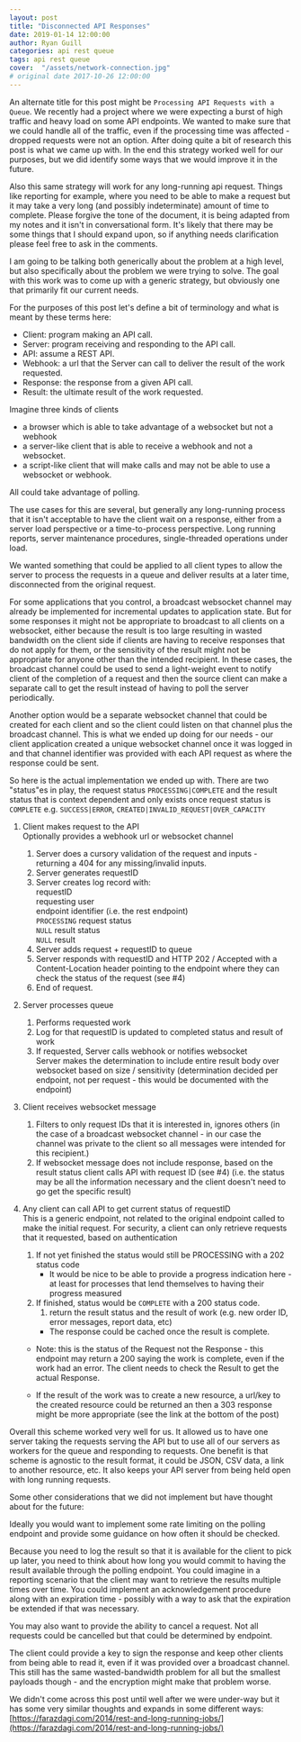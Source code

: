 ```yaml
---
layout: post
title: "Disconnected API Responses"
date: 2019-01-14 12:00:00
author: Ryan Guill
categories: api rest queue
tags: api rest queue
cover:  "/assets/network-connection.jpg"
# original date 2017-10-26 12:00:00
---
```


An alternate title for this post might be `Processing API Requests with a Queue`. We recently had a project where we were expecting a burst of high traffic and heavy load on some API endpoints. We wanted to make sure that we could handle all of the traffic, even if the processing time was affected - dropped requests were not an option. After doing quite a bit of research this post is what we came up with. In the end this strategy worked well for our purposes, but we did identify some ways that we would improve it in the future.

Also this same strategy will work for any long-running api request. Things like reporting for example, where you need to be able to make a request but it may take a very long (and possibly indeterminate) amount of time to complete. Please forgive the tone of the document, it is being adapted from my notes and it isn't in conversational form. It's likely that there may be some things that I should expand upon, so if anything needs clarification please feel free to ask in the comments.

<!-- break -->

I am going to be talking both generically about the problem at a high level, but also specifically about the problem we were trying to solve. The goal with this work was to come up with a generic strategy, but obviously one that primarily fit our current needs.

For the purposes of this post let's define a bit of terminology and what is meant by these terms here:

- Client: program making an API call.
- Server: program receiving and responding to the API call.
- API: assume a REST API.
- Webhook: a url that the Server can call to deliver the result of the work requested.
- Response: the response from a given API call.
- Result: the ultimate result of the work requested.

Imagine three kinds of clients

- a browser which is able to take advantage of a websocket but not a webhook
- a server-like client that is able to receive a webhook and not a websocket.
- a script-like client that will make calls and may not be able to use a websocket or webhook.

All could take advantage of polling.

The use cases for this are several, but generally any long-running process that it isn't acceptable to have the client wait on a response, either from a server load perspective or a time-to-process perspective. Long running reports, server maintenance procedures, single-threaded operations under load.

We wanted something that could be applied to all client types to allow the server to process the requests in a queue and deliver results at a later time, disconnected from the original request.

For some applications that you control, a broadcast websocket channel may already be implemented for incremental updates to application state. But for some responses it might not be appropriate to broadcast to all clients on a websocket, either because the result is too large resulting in wasted bandwidth on the client side if clients are having to receive responses that do not apply for them, or the sensitivity of the result might not be appropriate for anyone other than the intended recipient. In these cases, the broadcast channel could be used to send a light-weight event to notify client of the completion of a request and then the source client can make a separate call to get the result instead of having to poll the server periodically.

Another option would be a separate websocket channel that could be created for each client and so the client could listen on that channel plus the broadcast channel. This is what we ended up doing for our needs - our client application created a unique websocket channel once it was logged in and that channel identifier was provided with each API request as where the response could be sent.

So here is the actual implementation we ended up with. There are two "status"es in play, the request status `PROCESSING|COMPLETE` and the result status that is context dependent and only exists once request status is `COMPLETE` e.g. `SUCCESS|ERROR`, `CREATED|INVALID_REQUEST|OVER_CAPACITY`

1. Client makes request to the API  
   Optionally provides a webhook url or websocket channel
   1. Server does a cursory validation of the request and
   inputs - returning a 404 for any missing/invalid inputs.
   2. Server generates requestID
   3. Server creates log record with:  
      requestID  
      requesting user  
      endpoint identifier (i.e. the rest endpoint)  
      `PROCESSING` request status  
      `NULL` result status  
      `NULL` result  
   4. Server adds request + requestID to queue
   5. Server responds with requestID and HTTP 202 / Accepted with a Content-Location header pointing to the endpoint where they can check the status of the request (see #4)  
   6. End of request.

2. Server processes queue
   1. Performs requested work
   2. Log for that requestID is updated to completed status and
   result of work
   3. If requested, Server calls webhook or notifies websocket  
      Server makes the determination to include entire result body over websocket based on size / sensitivity (determination decided per endpoint, not per request - this would be documented with the endpoint)

3. Client receives websocket message
   1. Filters to only request IDs that it is interested in, ignores others (in the case of a broadcast websocket channel - in our case the channel was private to the client so all messages were intended for this recipient.)
   2. If websocket message does not include response, based on the result status client calls API with request ID (see #4) (i.e. the status may be all the information necessary and the client doesn't need to go get the specific result)

4. Any client can call API to get current status of requestID  
   This is a generic endpoint, not related to the original endpoint called to make the initial request. For security, a client can only retrieve requests that it requested, based on authentication
   1. If not yet finished the status would still be PROCESSING with a 202 status code
      * It would be nice to be able to provide a progress indication here - at least for processes that lend themselves to having their progress measured  
   2. If finished, status would be `COMPLETE` with a 200 status code.  
      1. return the result status and the result of work (e.g. new order ID, error messages, report data, etc)  
      * The response could be cached once the result is complete.  

   * Note: this is the status of the Request not the Response - this endpoint may return a 200 saying the work is complete, even if the work had an error. The client needs  to check the Result to get the actual Response.  
   
   
   * If the result of the work was to create a new resource, a url/key to the created resource could be returned an then a 303 response might be more appropriate (see the link at the bottom of the post)  

Overall this scheme worked very well for us. It allowed us to have one server taking the requests serving the API but to use all of our servers as workers for the queue and responding to requests. One benefit is that scheme is agnostic to the result format, it could be JSON, CSV data, a link to another resource, etc. It also keeps your API server from being held open with long running requests.

Some other considerations that we did not implement but have thought about for the future:

Ideally you would want to implement some rate limiting on the polling endpoint and provide some guidance on how often it should be checked.

Because you need to log the result so that it is available for the client to pick up later, you need to think about how long you would commit to having the result available through the polling endpoint. You could imagine in a reporting scenario that the client may want to retrieve the results multiple times over time. You could implement an acknowledgement procedure along with an expiration time - possibly with a way to ask that the expiration be extended if that was necessary.

You may also want to provide the ability to cancel a request. Not all requests could be cancelled but that could be determined by endpoint.

The client could provide a key to sign the response and keep other clients from being able to read it, even if it was provided over a broadcast channel. This still has the same wasted-bandwidth problem for all but the smallest payloads though - and the encryption might make that problem worse.

We didn't come across this post until well after we were under-way but it has some very similar thoughts and expands in some different ways: [https://farazdagi.com/2014/rest-and-long-running-jobs/](https://farazdagi.com/2014/rest-and-long-running-jobs/)
